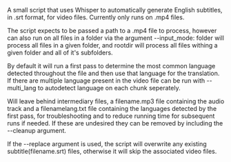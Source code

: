 A small script that uses Whisper to automatically generate English subtitles, in .srt format, for video files. Currently only runs on .mp4 files.

The script expects to be passed a path to a .mp4 file to process, however can also run on all files in a folder via the argument --input_mode: folder will process all files in a given folder, and rootdir will process all files withing a given folder and all of it's subfolders.

By default it will run a first pass to determine the most common language detected throughout the file and then use that language for the translation. If there are multiple language present in the video file can be run with --multi_lang to autodetect language on each chunk seperately.

Will leave behind intermediary files, a filename.mp3 file containing the audio track and a filenamelang.txt file containing the languages detected by the first pass, for troubleshooting and to reduce running time for subsequent runs if needed. If these are undesired they can be removed by including the --cleanup argument.

If the --replace argument is used, the script will overwrite any existing subtitle(filename.srt) files, otherwise it will skip the associated video files.
